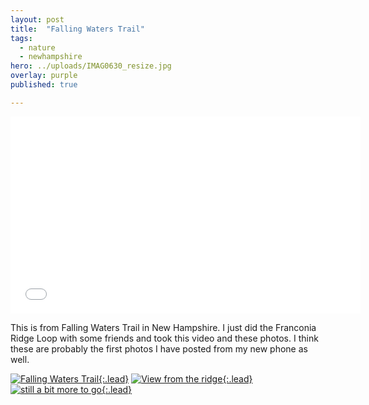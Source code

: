 ```yaml
---
layout: post
title:  "Falling Waters Trail"
tags:
  - nature
  - newhampshire
hero: ../uploads/IMAG0630_resize.jpg
overlay: purple
published: true

---
```


<iframe width="560" height="315" src="../uploads/VIDEO0031.mp4" frameborder="0">waterfall</iframe>

This is from Falling Waters Trail in New Hampshire. I just did the Franconia Ridge Loop with some friends and took this video and these photos. I think these are probably the first photos I have posted from my new phone as well.

[![Falling Waters Trail](../uploads/IMAG0630_resize.jpg){:.lead}](../uploads/IMAG0630.jpg)
[![View from the ridge](../uploads/IMAG0636_resize.jpg){:.lead}](../uploads/IMAG0636.jpg)
[![still a bit more to go](../uploads/IMAG0638_resize.jpg){:.lead}](../uploads/IMAG0638.jpg)